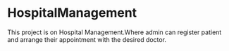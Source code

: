 # HospitalManagement
This project is on Hospital Management.Where admin can register patient and arrange their appointment with the desired doctor. 
